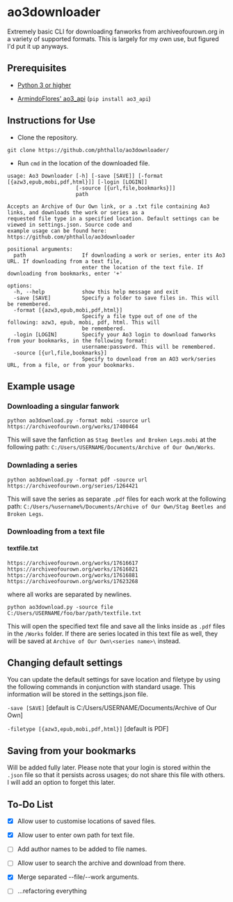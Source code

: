 # ao3downloader
Extremely basic CLI for downloading fanworks from archiveofourown.org in a variety of supported formats. This is largely for my own use, but figured I'd put it up anyways.

## Prerequisites
- [Python 3 or higher](https://www.python.org/downloads/)


- [ArmindoFlores' ao3_api](https://github.com/ArmindoFlores/ao3_api) (`pip install ao3_api`)


## Instructions for Use
- Clone the repository. 

`git clone https://github.com/phthallo/ao3downloader/`

- Run `cmd` in the location of the downloaded file.

```
usage: Ao3 Downloader [-h] [-save [SAVE]] [-format [{azw3,epub,mobi,pdf,html}]] [-login [LOGIN]]
                      [-source [{url,file,bookmarks}]]
                      path

Accepts an Archive of Our Own link, or a .txt file containing Ao3 links, and downloads the work or series as a     
requested file type in a specified location. Default settings can be viewed in settings.json. Source code and      
example usage can be found here: https://github.com/phthallo/ao3downloader

positional arguments:
  path                  If downloading a work or series, enter its Ao3 URL. If downloading from a text file,       
                        enter the location of the text file. If downloading from bookmarks, enter '+'

options:
  -h, --help            show this help message and exit
  -save [SAVE]          Specify a folder to save files in. This will be remembered.
  -format [{azw3,epub,mobi,pdf,html}]
                        Specify a file type out of one of the following: azw3, epub, mobi, pdf, html. This will    
                        be remembered.
  -login [LOGIN]        Specify your Ao3 login to download fanworks from your bookmarks, in the following format:  
                        username:password. This will be remembered.
  -source [{url,file,bookmarks}]
                        Specify to download from an AO3 work/series URL, from a file, or from your bookmarks.   
 ```
  
## Example usage
### Downloading a singular fanwork
`python ao3download.py -format mobi -source url https://archiveofourown.org/works/17400464`

This will save the fanfiction as `Stag Beetles and Broken Legs.mobi` at the following path: `C:/Users/USERNAME/Documents/Archive of Our Own/Works`. 

### Downlading a series
`python ao3download.py -format pdf -source url https://archiveofourown.org/series/1264421`

This will save the series as separate `.pdf` files for each work at the following path: `C:/Users/%username%/Documents/Archive of Our Own/Stag Beetles and Broken Legs`. 

### Downloading from a text file
#### textfile.txt
```
https://archiveofourown.org/works/17616617
https://archiveofourown.org/works/17616821
https://archiveofourown.org/works/17616881
https://archiveofourown.org/works/17623268
```
where all works are separated by newlines.

`python ao3download.py -source file C:/Users/USERNAME/foo/bar/path/textfile.txt`

This will open the specified text file and save all the links inside as `.pdf` files in the `/Works` folder. 
If there are series located in this text file as well, they will be saved at `Archive of Our Own\<series name>\` instead.

## Changing default settings
You can update the default settings for save location and filetype by using the following commands in conjunction with standard usage. This information will be stored in the settings.json file.

`-save [SAVE]` [default is C:/Users/USERNAME/Documents/Archive of Our Own]

`-filetype [{azw3,epub,mobi,pdf,html}]` [default is PDF]

## Saving from your bookmarks
Will be added fully later. Please note that your login is stored within the `.json` file so that it persists across usages; do not share this file with others. I will add an option to forget this later. 

## To-Do List
- [x] Allow user to customise locations of saved files.

- [x] Allow user to enter own path for text file. 

- [ ] Add author names to be added to file names.

- [ ] Allow user to search the archive and download from there. 

- [x] Merge separated --file/--work arguments.

- [ ] ...refactoring everything 

